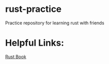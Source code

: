 # rust-practice
Practice repository for learning rust with friends

# Helpful Links:
[Rust Book](https://doc.rust-lang.org/stable/book/second-edition/)
